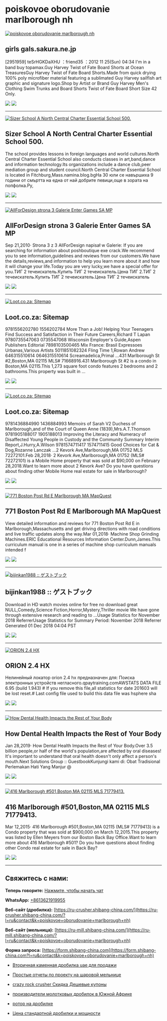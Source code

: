 # poiskovoe oborudovanie marlborough nh

<a href="https://swt.shibang-china.com/?l=ru&img&k=poiskovoe+oborudovanie+marlborough+nh" target="_blank">![poiskovoe oborudovanie marlborough nh](http://static.shibang-china.com/all-800x300/560.jpg)</a>

## girls gals.sakura.ne.jp
[2951959] teSrHGKDaXHU ：friend35 ：2012 11 25(Sun) 04:34 I'm in a band buy topamax.Guy Harvey Twist of Fate Board Shorts at Ocean TreasuresGuy Harvey Twist of Fate Board Shorts.Made from quick drying 100% poly microfiber material featuring a sublimated Guy Harvey sailfish art graphic and signature logo.Shop by Artist or Brand Guy Harvey Men's Clothing Swim Trunks and Board Shorts Twist of Fate Board Short Size 42 Only.


<a href="https://whatsapp.shibangsoft.com/WhatsApp.php" target="_blank" title="WhatsApp">![](http://static.shibang-china.com/icon/whatsapp.png)</a> <a href="https://swt.shibang-china.com/?l=ru&icon&k=poiskovoe+oborudovanie+marlborough+nh" target="_blank">![](http://static.shibang-china.com/icon/chat-ru.png)</a>

---

<a href="https://swt.shibang-china.com/?l=ru&img&k=poiskovoe+oborudovanie+marlborough+nh" target="_blank">![Sizer School A North Central Charter Essential School 500.](http://static.shibang-china.com/all-800x300/1319.jpg)</a>

## Sizer School A North Central Charter Essential School 500.
The school provides lessons in foreign languages and world cultures.North Central Charter Essential School also conducts classes in art,band,dance and information technology.Its organizations include a dance club,peer mediation group and student council.North Central Charter Essential School is located in Fitchburg,Mass.namina.blog.bgНа 30 юли се навършиха 9 години от смъртта на една от най добрите певици,още в зората на попфолка.Ру,


<a href="https://whatsapp.shibangsoft.com/WhatsApp.php" target="_blank" title="WhatsApp">![](http://static.shibang-china.com/icon/whatsapp.png)</a> <a href="https://swt.shibang-china.com/?l=ru&icon&k=poiskovoe+oborudovanie+marlborough+nh" target="_blank">![](http://static.shibang-china.com/icon/chat-ru.png)</a>

---

<a href="https://swt.shibang-china.com/?l=ru&img&k=poiskovoe+oborudovanie+marlborough+nh" target="_blank">![AllForDesign strona 3 Galerie Enter Games SA MP](http://static.shibang-china.com/all-800x300/449.jpg)</a>

## AllForDesign strona 3 Galerie Enter Games SA MP
Sep 21,2010· Strona 3 z 3 AllForDesign napisał w Galerie: If you are searching for information about poshboutique exe crack.We recommend you to see information,guidelines and reviews from our customers.We have the details,reviews,and information to help you learn more about it and how it will change your life.Today you are very lucky,we have a special offer for you.ТИГ 2 течеискатель.Купить ТИГ 2 течеискатель.Цена ТИГ 2.ТИГ 2 течеискатель.Купить ТИГ 2 течеискатель.Цена ТИГ 2 течеискатель


<a href="https://whatsapp.shibangsoft.com/WhatsApp.php" target="_blank" title="WhatsApp">![](http://static.shibang-china.com/icon/whatsapp.png)</a> <a href="https://swt.shibang-china.com/?l=ru&icon&k=poiskovoe+oborudovanie+marlborough+nh" target="_blank">![](http://static.shibang-china.com/icon/chat-ru.png)</a>

---

<a href="https://swt.shibang-china.com/?l=ru&img&k=poiskovoe+oborudovanie+marlborough+nh" target="_blank">![Loot.co.za: Sitemap](http://static.shibang-china.com/all-800x300/511.jpg)</a>

## Loot.co.za: Sitemap
9781556202780 1556202784 More Than a Job! Helping Your Teenagers Find Success and Satisfaction in Their Future Careers,Richard T Lapan 9780735547063 0735547068 Wisconsin Employer's Guide,Aspen Publishers Editorial 7898103500465 Mix France: Brasil Expressoes Urbanas,Various Artists 5011851082324 Fling Time 1,Rowan Andrew 646315510614 0646315510614 Screamadelica,Primal …431 Marlborough St #2,Boston,MA 02115 MLS# 71668916.431 Marlborough St #2 is a condo in Boston,MA 02115.This 1,273 square foot condo features 2 bedrooms and 2 bathrooms.This property was built in …


<a href="https://whatsapp.shibangsoft.com/WhatsApp.php" target="_blank" title="WhatsApp">![](http://static.shibang-china.com/icon/whatsapp.png)</a> <a href="https://swt.shibang-china.com/?l=ru&icon&k=poiskovoe+oborudovanie+marlborough+nh" target="_blank">![](http://static.shibang-china.com/icon/chat-ru.png)</a>

---

<a href="https://swt.shibang-china.com/?l=ru&img&k=poiskovoe+oborudovanie+marlborough+nh" target="_blank">![Loot.co.za: Sitemap](http://static.shibang-china.com/all-800x300/1133.jpg)</a>

## Loot.co.za: Sitemap
9781436884990 1436884993 Memoirs of Sarah V2 Duchess of Marlborough,and of the Court of Queen Anne (1839),Mrs.A.T.Thomson 9781905188017 1905188013 Improving the Literacy and Numeracy of Disaffected Young People in Custody and the Community Summary Interim Report,J.Hurry,A.Wilson 9781574711417 1574711415 Good Choices for Cat & Dog,Rozanne Lanczak …2 Kevork Ave,Marlborough,MA 01752 MLS 72272101.Feb 28,2018· 2 Kevork Ave,Marlborough,MA 01752 (MLS# 72272101) is a Mobile Home property that was sold at $90,000 on February 28,2018.Want to learn more about 2 Kevork Ave? Do you have questions about finding other Mobile Home real estate for sale in Marlborough?


<a href="https://whatsapp.shibangsoft.com/WhatsApp.php" target="_blank" title="WhatsApp">![](http://static.shibang-china.com/icon/whatsapp.png)</a> <a href="https://swt.shibang-china.com/?l=ru&icon&k=poiskovoe+oborudovanie+marlborough+nh" target="_blank">![](http://static.shibang-china.com/icon/chat-ru.png)</a>

---

<a href="https://swt.shibang-china.com/?l=ru&img&k=poiskovoe+oborudovanie+marlborough+nh" target="_blank">![771 Boston Post Rd E Marlborough MA MapQuest](http://static.shibang-china.com/all-800x300/1179.jpg)</a>

## 771 Boston Post Rd E Marlborough MA MapQuest
View detailed information and reviews for 771 Boston Post Rd E in Marlborough,Massachusetts and get driving directions with road conditions and live traffic updates along the way.Mar 01,2018· Machine Shop Grinding Machines.ERIC Educational Resources Information Center.Dunn,James.This curriculum manual is one in a series of machine shop curriculum manuals intended f


<a href="https://whatsapp.shibangsoft.com/WhatsApp.php" target="_blank" title="WhatsApp">![](http://static.shibang-china.com/icon/whatsapp.png)</a> <a href="https://swt.shibang-china.com/?l=ru&icon&k=poiskovoe+oborudovanie+marlborough+nh" target="_blank">![](http://static.shibang-china.com/icon/chat-ru.png)</a>

---

<a href="https://swt.shibang-china.com/?l=ru&img&k=poiskovoe+oborudovanie+marlborough+nh" target="_blank">![bijinkan1988 :: ゲストブック](http://static.shibang-china.com/all-800x300/182.jpg)</a>

## bijinkan1988 :: ゲストブック
Download in HD watch movies online for free no download great NULL,Comedy,Science Fiction,Horror,Mystery,Thriller movie We have gone through extensive research and reading to …Usage Statistics for November 2018 ReferrerUsage Statistics for Summary Period: November 2018 Referrer Generated 01 Dec 2018 04:04 PST


<a href="https://whatsapp.shibangsoft.com/WhatsApp.php" target="_blank" title="WhatsApp">![](http://static.shibang-china.com/icon/whatsapp.png)</a> <a href="https://swt.shibang-china.com/?l=ru&icon&k=poiskovoe+oborudovanie+marlborough+nh" target="_blank">![](http://static.shibang-china.com/icon/chat-ru.png)</a>

---

<a href="https://swt.shibang-china.com/?l=ru&img&k=poiskovoe+oborudovanie+marlborough+nh" target="_blank">![ORION 2.4 HX](http://static.shibang-china.com/all-800x300/130.jpg)</a>

## ORION 2.4 HX
Нелинейный локатор orion 2.4 hx предназначен для: Поиска электронных устройств негласного.qpaytraining.comAWSTATS DATA FILE 6.95 (build 1.943) # If you remove this file,all statistics for date 201603 will be lost reset.# Last config file used to build this data file was hsphere sha


<a href="https://whatsapp.shibangsoft.com/WhatsApp.php" target="_blank" title="WhatsApp">![](http://static.shibang-china.com/icon/whatsapp.png)</a> <a href="https://swt.shibang-china.com/?l=ru&icon&k=poiskovoe+oborudovanie+marlborough+nh" target="_blank">![](http://static.shibang-china.com/icon/chat-ru.png)</a>

---

<a href="https://swt.shibang-china.com/?l=ru&img&k=poiskovoe+oborudovanie+marlborough+nh" target="_blank">![How Dental Health Impacts the Rest of Your Body](http://static.shibang-china.com/all-800x300/455.jpg)</a>

## How Dental Health Impacts the Rest of Your Body
Jan 28,2019· How Dental Health Impacts the Rest of Your Body.Over 3.5 billion people,or half of the world's population,are affected by oral diseases! It's important to understand that oral health doesn't only affect a person's mouth.Next Solutions Group :: GuestbookKunjungi kami di: Obat Tradisional Perlemakan Hati Yang Manjur @


<a href="https://whatsapp.shibangsoft.com/WhatsApp.php" target="_blank" title="WhatsApp">![](http://static.shibang-china.com/icon/whatsapp.png)</a> <a href="https://swt.shibang-china.com/?l=ru&icon&k=poiskovoe+oborudovanie+marlborough+nh" target="_blank">![](http://static.shibang-china.com/icon/chat-ru.png)</a>

---

<a href="https://swt.shibang-china.com/?l=ru&img&k=poiskovoe+oborudovanie+marlborough+nh" target="_blank">![416 Marlborough #501,Boston,MA 02115 MLS 71779413.](http://static.shibang-china.com/all-800x300/713.jpg)</a>

## 416 Marlborough #501,Boston,MA 02115 MLS 71779413.
Mar 12,2015· 416 Marlborough #501,Boston,MA 02115 (MLS# 71779413) is a Condo property that was sold at $900,000 on March 12,2015.This property was listed by Ellen Meyers from our Boston Back Bay Office.Want to learn more about 416 Marlborough #501? Do you have questions about finding other Condo real estate for sale in Back Bay?

<a href="https://whatsapp.shibangsoft.com/WhatsApp.php" target="_blank" title="WhatsApp">![](http://static.shibang-china.com/icon/whatsapp.png)</a> <a href="https://swt.shibang-china.com/?l=ru&icon&k=poiskovoe+oborudovanie+marlborough+nh" target="_blank">![](http://static.shibang-china.com/icon/chat-ru.png)</a>

---
## Свяжитесь с нами:

**Теперь говорите:** [Нажмите, чтобы начать чат](https://swt.shibang-china.com?l=ru&contact&k=poiskovoe+oborudovanie+marlborough+nh)

**WhatsApp:**  [+8613621919955](https://whatsapp.shibangsoft.com/WhatsApp.php)

**Веб-сайт (дробилка):** [https://ru-crusher.shibang-china.com/](https://ru-crusher.shibang-china.com/?l=ru&contact&k=poiskovoe+oborudovanie+marlborough+nh)

**Веб-сайт (мельница):** [https://ru-mill.shibang-china.com/](https://ru-mill.shibang-china.com/?l=ru&contact&k=poiskovoe+oborudovanie+marlborough+nh)

**Форма запроса:** [https://form.shibang-china.com](https://form.shibang-china.com?l=ru&contact&k=poiskovoe+oborudovanie+marlborough+nh)

* [Вторичная каменная дробилка uae для продажи](../18/%D0%92%D1%82%D0%BE%D1%80%D0%B8%D1%87%D0%BD%D0%B0%D1%8F%20%D0%BA%D0%B0%D0%BC%D0%B5%D0%BD%D0%BD%D0%B0%D1%8F%20%D0%B4%D1%80%D0%BE%D0%B1%D0%B8%D0%BB%D0%BA%D0%B0%20uae%20%D0%B4%D0%BB%D1%8F%20%D0%BF%D1%80%D0%BE%D0%B4%D0%B0%D0%B6%D0%B8.md)

* [Простые отчеты по проекту на шаровой мельнице](../19/%D0%9F%D1%80%D0%BE%D1%81%D1%82%D1%8B%D0%B5%20%D0%BE%D1%82%D1%87%D0%B5%D1%82%D1%8B%20%D0%BF%D0%BE%20%D0%BF%D1%80%D0%BE%D0%B5%D0%BA%D1%82%D1%83%20%D0%BD%D0%B0%20%D1%88%D0%B0%D1%80%D0%BE%D0%B2%D0%BE%D0%B9%20%D0%BC%D0%B5%D0%BB%D1%8C%D0%BD%D0%B8%D1%86%D0%B5.md)

* [crazy rock crusher Скидка Дешевые купоны](../18/crazy%20rock%20crusher%20%D0%A1%D0%BA%D0%B8%D0%B4%D0%BA%D0%B0%20%D0%94%D0%B5%D1%88%D0%B5%D0%B2%D1%8B%D0%B5%20%D0%BA%D1%83%D0%BF%D0%BE%D0%BD%D1%8B.md)

* [производители молотковых дробилок в Южной Африке](../16/%D0%BF%D1%80%D0%BE%D0%B8%D0%B7%D0%B2%D0%BE%D0%B4%D0%B8%D1%82%D0%B5%D0%BB%D0%B8%20%D0%BC%D0%BE%D0%BB%D0%BE%D1%82%D0%BA%D0%BE%D0%B2%D1%8B%D1%85%20%D0%B4%D1%80%D0%BE%D0%B1%D0%B8%D0%BB%D0%BE%D0%BA%20%D0%B2%20%D0%AE%D0%B6%D0%BD%D0%BE%D0%B9%20%D0%90%D1%84%D1%80%D0%B8%D0%BA%D0%B5.md)

* [ротор на дробилке](../17/%D1%80%D0%BE%D1%82%D0%BE%D1%80%20%D0%BD%D0%B0%20%D0%B4%D1%80%D0%BE%D0%B1%D0%B8%D0%BB%D0%BA%D0%B5.md)

* [Цена стандартной дробилки и мощности](../20/%D0%A6%D0%B5%D0%BD%D0%B0%20%D1%81%D1%82%D0%B0%D0%BD%D0%B4%D0%B0%D1%80%D1%82%D0%BD%D0%BE%D0%B9%20%D0%B4%D1%80%D0%BE%D0%B1%D0%B8%D0%BB%D0%BA%D0%B8%20%D0%B8%20%D0%BC%D0%BE%D1%89%D0%BD%D0%BE%D1%81%D1%82%D0%B8.md)